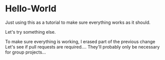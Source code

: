 # Hello-World
Just using this as a tutorial to make sure everything works as it should.

Let's try something else.

To make sure everything is working, I erased part of the previous change
Let's see if pull requests are required.... They'll probably only be necessary for group projects...
